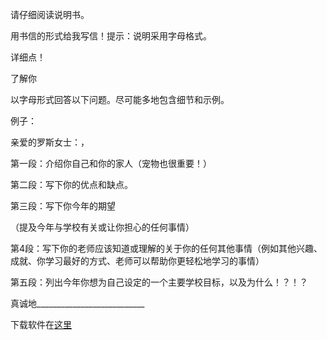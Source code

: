 请仔细阅读说明书。

用书信的形式给我写信！提示：说明采用字母格式。

详细点！




了解你

以字母形式回答以下问题。尽可能多地包含细节和示例。

例子：

亲爱的罗斯女士：，

第一段：介绍你自己和你的家人（宠物也很重要！）

第二段：写下你的优点和缺点。

第三段：写下你今年的期望

（提及今年与学校有关或让你担心的任何事情）

第4段：写下你的老师应该知道或理解的关于你的任何其他事情（例如其他兴趣、成就、你学习最好的方式、老师可以帮助你更轻松地学习的事情）

第五段：列出今年你想为自己设定的一个主要学校目标，以及为什么！？！？

真诚地___________________________


下载软件在[这里](https://pc.qq.com)
